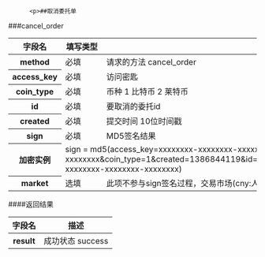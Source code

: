 
          <p>##取消委托单
###cancel_order</p>
<table>
    <thead>
    <tr>
        <th>字段名</th>
        <th>填写类型</th>
        <th>描述</th>
    </tr>
    </thead>
    <tbody>
    <tr>
        <th>method</th>
        <td>必填</td>
        <td>请求的方法 cancel_order</td>
    </tr>
    <tr>
        <th>access_key</th>
        <td>必填</td>
        <td>访问密匙</td>
    </tr>
    <tr>
        <th>coin_type</th>
        <td>必填</td>
        <td>币种 1 比特币 2 莱特币</td>
    </tr>
    <tr>
        <th>id</th>
        <td>必填</td>
        <td>要取消的委托id</td>
    </tr>
    <tr>
        <th>created</th>
        <td>必填</td>
        <td>提交时间 10位时间戳</td>
    </tr>
    <tr>
        <th>sign</th>
        <td>必填</td>
        <td>MD5签名结果</td>
    </tr>
    <tr>
        <th>加密实例</th>
        <td colspan="2">sign = md5(access_key=xxxxxxxx-xxxxxxxx-xxxxxxxx-xxxxxxxx&amp;coin_type=1&amp;created=1386844119&amp;id=1&amp;method=cancel_order&amp;secret_key=xxxxxxxx-xxxxxxxx-xxxxxxxx-xxxxxxxx)
        </td>
    </tr>
    <tr>
        <th>market</th>
        <td>选填</td>
        <td>此项不参与sign签名过程，交易市场(cny:人民币交易市场，usd:美元交易市场，默认是cny)</td>
    </tr>
    </tbody>
</table>
####返回结果
<table>
    <thead>
    <tr>
        <th>字段名</th>
        <th>描述</th>
    </tr>
    </thead>
    <tbody>
    <tr>
        <th>result</th>
        <td>成功状态 success</td>
    </tr>
    </tbody>
</table>

        